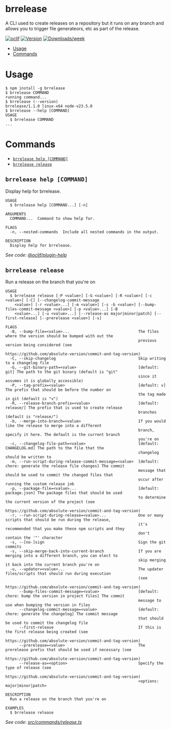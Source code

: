 brrelease
=================

A CLI used to create releases on a repository but it runs on any branch and allows you to trigger file generateors, etc as part of the release.


[![oclif](https://img.shields.io/badge/cli-oclif-brightgreen.svg)](https://oclif.io)
[![Version](https://img.shields.io/npm/v/brrelease.svg)](https://npmjs.org/package/brrelease)
[![Downloads/week](https://img.shields.io/npm/dw/brrelease.svg)](https://npmjs.org/package/brrelease)


<!-- toc -->
* [Usage](#usage)
* [Commands](#commands)
<!-- tocstop -->
# Usage
<!-- usage -->
```sh-session
$ npm install -g brrelease
$ brrelease COMMAND
running command...
$ brrelease (--version)
brrelease/1.1.0 linux-x64 node-v23.5.0
$ brrelease --help [COMMAND]
USAGE
  $ brrelease COMMAND
...
```
<!-- usagestop -->
# Commands
<!-- commands -->
* [`brrelease help [COMMAND]`](#brrelease-help-command)
* [`brrelease release`](#brrelease-release)

## `brrelease help [COMMAND]`

Display help for brrelease.

```
USAGE
  $ brrelease help [COMMAND...] [-n]

ARGUMENTS
  COMMAND...  Command to show help for.

FLAGS
  -n, --nested-commands  Include all nested commands in the output.

DESCRIPTION
  Display help for brrelease.
```

_See code: [@oclif/plugin-help](https://github.com/oclif/plugin-help/blob/v6.2.20/src/commands/help.ts)_

## `brrelease release`

Run a release on the branch that you're on

```
USAGE
  $ brrelease release [-P <value>] [-G <value>] [-R <value>] [-c <value>] [-C] [--changelog-commit-message
    <value>] [-r <value>...] [-m <value>] [-s -b <value>] [--bump-files-commit-message <value>] [-p <value>...] [-B
    <value>...] [-u <value>...] [--release-as major|minor|patch] [--first-release] [--prerelease <value>] [-s]

FLAGS
  -B, --bump-file=<value>...                              The files where the version should be bumped with out the
                                                          previous version being considered (see
                                                          https://github.com/absolute-version/commit-and-tag-version)
  -C, --skip-changelog                                    Skip writing to a changelog file
  -G, --git-binary-path=<value>                           [default: git] The path to the git binary (default is "git"
                                                          since it assumes it is globally accessible)
  -P, --tag-prefix=<value>                                [default: v] The prefix that should be before the number on
                                                          the tag made in git (default is "v")
  -R, --release-branch-prefix=<value>                     [default: release/] The prefix that is used to create release
                                                          branches (default is "release/")
  -b, --merge-into-branch=<value>                         If you would like the release to merge into a different
                                                          branch, specify it here. The default is the current branch
                                                          you're on
  -c, --changelog-file-path=<value>                       [default: CHANGELOG.md] The path to the file that the
                                                          changelog should be written to
  -m, --run-script-during-release-commit-message=<value>  [default: chore: generate the release file changes] The commit
                                                          message that should be used to commit the changed files that
                                                          occur after running the custom release job
  -p, --package-file=<value>...                           [default: package.json] The package files that should be used
                                                          to determine the current version of the project (see
                                                          https://github.com/absolute-version/commit-and-tag-version)
  -r, --run-script-during-release=<value>...              One or many scripts that should be run during the release,
                                                          it's recommended that you make these npm scripts and they
                                                          don't contain the '"' character
  -s, --[no-]sign                                         Sign the git commits
  -s, --skip-merge-back-into-current-branch               If you are merging into a different branch, you can elect to
                                                          skip merging it back into the current branch you're on
  -u, --updater=<value>...                                The updater files/scripts that should run during execution
                                                          (see
                                                          https://github.com/absolute-version/commit-and-tag-version)
      --bump-files-commit-message=<value>                 [default: chore: bump the version in project files] The commit
                                                          message to use when bumping the version in files
      --changelog-commit-message=<value>                  [default: chore: generate the changelog] The commit message
                                                          that should be used to commit the changelog file
      --first-release                                     If this is the first release being created (see
                                                          https://github.com/absolute-version/commit-and-tag-version)
      --prerelease=<value>                                The prerelease prefix that should be used if necessary (see
                                                          https://github.com/absolute-version/commit-and-tag-version)
      --release-as=<option>                               Specify the type of release (see
                                                          https://github.com/absolute-version/commit-and-tag-version)
                                                          <options: major|minor|patch>

DESCRIPTION
  Run a release on the branch that you're on

EXAMPLES
  $ brrelease release
```

_See code: [src/commands/release.ts](https://github.com/kerren/brrelease/blob/v1.1.0/src/commands/release.ts)_
<!-- commandsstop -->
